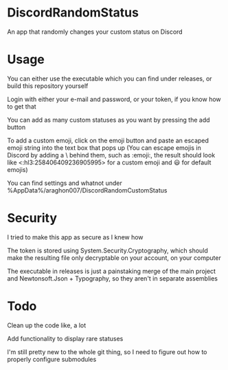 # DiscordRandomStatus
An app that randomly changes your custom status on Discord
# Usage
You can either use the executable which you can find under releases, or build this repository yourself  

Login with either your e-mail and password, or your token, if you know how to get that  

You can add as many custom statuses as you want by pressing the add button  

To add a custom emoji, click on the emoji button and paste an escaped emoji string into the text box that pops up (You can escape emojis in Discord by adding a \ behind them, such as \:emoji:, the result should look like <:hl3:258406409236905995> for a custom emoji and 😃 for default emojis)  

You can find settings and whatnot under %AppData%/araghon007/DiscordRandomCustomStatus
# Security
I tried to make this app as secure as I knew how  

The token is stored using System.Security.Cryptography, which should make the resulting file only decryptable on your account, on your computer  

The executable in releases is just a painstaking merge of the main project and Newtonsoft.Json + Typography, so they aren't in separate assemblies  
# Todo
Clean up the code like, a lot  

Add functionality to display rare statuses  

I'm still pretty new to the whole git thing, so I need to figure out how to properly configure submodules
